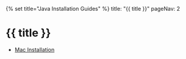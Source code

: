 {% set title="Java Installation Guides" %}
<frontmatter>
  title: "{{ title }}"
  pageNav: 2
</frontmatter>

# {{ title }}

* [Mac Installation](javaInstallationMac)